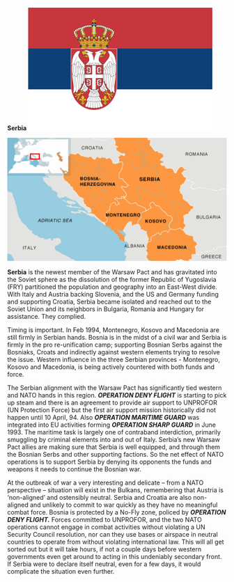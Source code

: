 **Serbia** ![](/assets/images/warsaw/rs/image1.png)

![](/assets/images/warsaw/rs/image2.gif)

**Serbia** is the newest member of the Warsaw Pact and has gravitated
into the Soviet sphere as the dissolution of the former Republic of
Yugoslavia (FRY) partitioned the population and geography into an
East-West divide. With Italy and Austria backing Slovenia, and the US
and Germany funding and supporting Croatia, Serbia became isolated and
reached out to the Soviet Union and its neighbors in Bulgaria, Romania
and Hungary for assistance. They complied.

Timing is important. In Feb 1994, Montenegro, Kosovo and Macedonia are
still firmly in Serbian hands. Bosnia is in the midst of a civil war and
Serbia is firmly in the pro re-unification camp; supporting Bosnian
Serbs against the Bosniaks, Croats and indirectly against western
elements trying to resolve the issue. Western influence in the three
Serbian provinces - Montenegro, Kosovo and Macedonia, is being actively
countered with both funds and force.

The Serbian alignment with the Warsaw Pact has significantly tied
western and NATO hands in this region. ***OPERATION DENY FLIGHT*** is
starting to pick up steam and there is an agreement to provide air
support to UNPROFOR (UN Protection Force) but the first air support
mission historically did not happen until 10 April, 94. Also
***OPERATION MARITIME GUARD*** was integrated into EU activities forming
***OPERATION SHARP GUARD*** in June 1993. The maritime task is largely
one of contraband interdiction, primarily smuggling by criminal elements
into and out of Italy. Serbia’s new Warsaw Pact allies are making sure
that Serbia is well equipped, and through them the Bosnian Serbs and
other supporting factions. So the net effect of NATO operations is to
support Serbia by denying its opponents the funds and weapons it needs
to continue the Bosnian war.

At the outbreak of war a very interesting and delicate – from a NATO
perspective – situation will exist in the Bulkans, remembering that
Austria is ‘non-aligned’ and ostensibly neutral. Serbia and Croatia are
also non-aligned and unlikely to commit to war quickly as they have no
meaningful combat force. Bosnia is protected by a No-Fly zone, policed
by ***OPERATION DENY FLIGHT.*** Forces committed to UNPROFOR, and the
two NATO operations cannot engage in combat activities without violating
a UN Security Council resolution, nor can they use bases or airspace in
neutral countries to operate from without violating international law.
This will all get sorted out but it will take hours, if not a couple
days before western governments even get around to acting in this
undeniably secondary front. If Serbia were to declare itself neutral,
even for a few days, it would complicate the situation even further.
